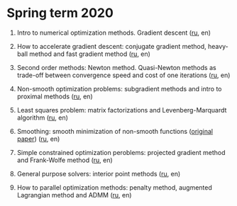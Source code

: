# Spring term 2020

1. Intro to numerical optimization methods. Gradient descent ([ru](./intro_gd.ipynb), en)

2. How to accelerate gradient descent: conjugate gradient method, heavy-ball method and fast gradient method ([ru](./acc_grad.ipynb), en)

3. Second order methods: Newton method. Quasi-Newton methods as trade-off between convergence speed and cost of one iterations ([ru](./newton_quasi.ipynb), en)

4. Non-smooth optimization problems: subgradient methods and intro to proximal methods ([ru](./subgrad_prox.ipynb), en)

5. Least squares problem: matrix factorizations and Levenberg-Marquardt algorithm ([ru](./lsq.ipynb), en)

6. Smoothing: smooth minimization of non-smooth functions ([original paper](https://link.springer.com/article/10.1007/s10107-004-0552-5))  ([ru](./smoothing.ipynb), en)

7. Simple constrained optimization peroblems: projected gradient method and Frank-Wolfe method ([ru](./pg_fw.ipynb), en)

8. General purpose solvers: interior point methods ([ru](./int_point.ipynb), en)

9. How to parallel optimization methods: penalty method, augmented Lagrangian method and ADMM ([ru](./penalty_admm.ipynb), en)
